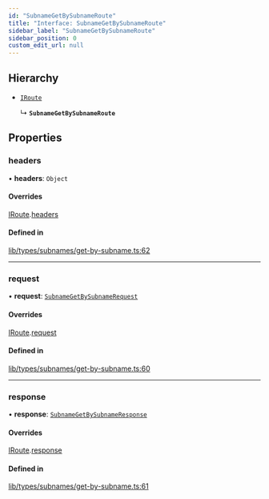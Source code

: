 ```yaml
---
id: "SubnameGetBySubnameRoute"
title: "Interface: SubnameGetBySubnameRoute"
sidebar_label: "SubnameGetBySubnameRoute"
sidebar_position: 0
custom_edit_url: null
---
```


## Hierarchy

- [`IRoute`](IRoute.md)

  ↳ **`SubnameGetBySubnameRoute`**

## Properties

### headers

• **headers**: `Object`

#### Overrides

[IRoute](IRoute.md).[headers](IRoute.md#headers)

#### Defined in

[lib/types/subnames/get-by-subname.ts:62](https://github.com/JustaName-id/JustaName-sdk/blob/26d8d95/packages/@justaname.id/sdk/src/lib/types/subnames/get-by-subname.ts#L62)

___

### request

• **request**: [`SubnameGetBySubnameRequest`](SubnameGetBySubnameRequest.md)

#### Overrides

[IRoute](IRoute.md).[request](IRoute.md#request)

#### Defined in

[lib/types/subnames/get-by-subname.ts:60](https://github.com/JustaName-id/JustaName-sdk/blob/26d8d95/packages/@justaname.id/sdk/src/lib/types/subnames/get-by-subname.ts#L60)

___

### response

• **response**: [`SubnameGetBySubnameResponse`](SubnameGetBySubnameResponse.md)

#### Overrides

[IRoute](IRoute.md).[response](IRoute.md#response)

#### Defined in

[lib/types/subnames/get-by-subname.ts:61](https://github.com/JustaName-id/JustaName-sdk/blob/26d8d95/packages/@justaname.id/sdk/src/lib/types/subnames/get-by-subname.ts#L61)
